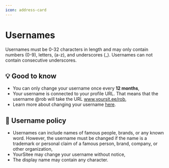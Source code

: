 ```yaml
---
icon: address-card
---
```


# Usernames

Usernames must be 0-32 characters in length and may only contain numbers (0-9), letters, (a-z), and underscores (\_). Usernames can not contain consecutive underscores.

## 💡 Good to know

* You can only change your username once every **12 months**,
* Your username is connected to your profile URL. That means that the username @rob will take the URL www.yoursit.ee/rob,
* Learn more about changing your username [here](../../guides/changing-username.md).

## 📝 Username policy

* Usernames can include names of famous people, brands, or any known word. However, the username must be changed if the name is a trademark or personal claim of a famous person, brand, company, or other organization,
* YourSitee may change your username without notice,
* The display name may contain any character.
